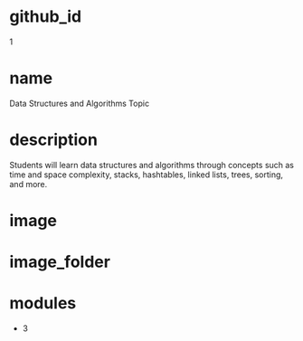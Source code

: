 # github_id
1
    
# name
Data Structures and Algorithms Topic

# description
Students will learn data structures and algorithms through concepts such as time and space complexity,
stacks, hashtables, linked lists, trees, sorting, and more.

# image

    
# image_folder

    
# modules
* 3
